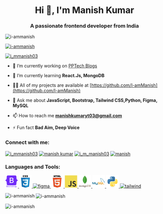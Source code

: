 <h1 align="center">Hi 👋, I'm Manish Kumar</h1>
<h3 align="center">A passionate frontend developer from India</h3>

<p align="left"> <img src="https://komarev.com/ghpvc/?username=i-ammanish&label=Profile%20views&color=0e75b6&style=flat" alt="i-ammanish" /> </p>

<p align="left"> <a href="https://github.com/ryo-ma/github-profile-trophy"><img src="https://github-profile-trophy.vercel.app/?username=i-ammanish" alt="i-ammanish" /></a> </p>

<p align="left"> <a href="https://twitter.com/i_mmanish03" target="blank"><img src="https://img.shields.io/twitter/follow/i_mmanish03?logo=twitter&style=for-the-badge" alt="i_mmanish03" /></a> </p>

- 🔭 I’m currently working on [PPTech Blogs](https://i-ammanish.github.io/PPTech-Blog-Website/)

- 🌱 I’m currently learning **React.Js, MongoDB**

- 👨‍💻 All of my projects are available at [https://github.com/I-amManish](https://github.com/I-amManish)

- 💬 Ask me about **JavaScript, Bootstrap, Tailwind CSS,Python, Figma, MySQL**

- 📫 How to reach me **manishkumaryt03@gmail.com**

- ⚡ Fun fact **Bad Aim, Deep Voice**

<h3 align="left">Connect with me:</h3>
<p align="left">
<a href="https://twitter.com/i_mmanish03" target="blank"><img align="center" src="https://raw.githubusercontent.com/rahuldkjain/github-profile-readme-generator/master/src/images/icons/Social/twitter.svg" alt="i_mmanish03" height="30" width="40" /></a>
<a href="https://linkedin.com/in/manish kumar" target="blank"><img align="center" src="https://raw.githubusercontent.com/rahuldkjain/github-profile-readme-generator/master/src/images/icons/Social/linked-in-alt.svg" alt="manish kumar" height="30" width="40" /></a>
<a href="https://instagram.com/i_m_manish03" target="blank"><img align="center" src="https://raw.githubusercontent.com/rahuldkjain/github-profile-readme-generator/master/src/images/icons/Social/instagram.svg" alt="i_m_manish03" height="30" width="40" /></a>
<a href="https://www.leetcode.com/manish" target="blank"><img align="center" src="https://raw.githubusercontent.com/rahuldkjain/github-profile-readme-generator/master/src/images/icons/Social/leet-code.svg" alt="manish" height="30" width="40" /></a>
</p>

<h3 align="left">Languages and Tools:</h3>
<p align="left"> <a href="https://getbootstrap.com" target="_blank" rel="noreferrer"> <img src="https://raw.githubusercontent.com/devicons/devicon/master/icons/bootstrap/bootstrap-plain-wordmark.svg" alt="bootstrap" width="40" height="40"/> </a> <a href="https://www.w3schools.com/css/" target="_blank" rel="noreferrer"> <img src="https://raw.githubusercontent.com/devicons/devicon/master/icons/css3/css3-original-wordmark.svg" alt="css3" width="40" height="40"/> </a> <a href="https://www.figma.com/" target="_blank" rel="noreferrer"> <img src="https://www.vectorlogo.zone/logos/figma/figma-icon.svg" alt="figma" width="40" height="40"/> </a> <a href="https://www.w3.org/html/" target="_blank" rel="noreferrer"> <img src="https://raw.githubusercontent.com/devicons/devicon/master/icons/html5/html5-original-wordmark.svg" alt="html5" width="40" height="40"/> </a> <a href="https://developer.mozilla.org/en-US/docs/Web/JavaScript" target="_blank" rel="noreferrer"> <img src="https://raw.githubusercontent.com/devicons/devicon/master/icons/javascript/javascript-original.svg" alt="javascript" width="40" height="40"/> </a> <a href="https://www.mongodb.com/" target="_blank" rel="noreferrer"> <img src="https://raw.githubusercontent.com/devicons/devicon/master/icons/mongodb/mongodb-original-wordmark.svg" alt="mongodb" width="40" height="40"/> </a> <a href="https://www.mysql.com/" target="_blank" rel="noreferrer"> <img src="https://raw.githubusercontent.com/devicons/devicon/master/icons/mysql/mysql-original-wordmark.svg" alt="mysql" width="40" height="40"/> </a> <a href="https://www.python.org" target="_blank" rel="noreferrer"> <img src="https://raw.githubusercontent.com/devicons/devicon/master/icons/python/python-original.svg" alt="python" width="40" height="40"/> </a> <a href="https://tailwindcss.com/" target="_blank" rel="noreferrer"> <img src="https://www.vectorlogo.zone/logos/tailwindcss/tailwindcss-icon.svg" alt="tailwind" width="40" height="40"/> </a> </p>

<p><img align="left" src="https://github-readme-stats.vercel.app/api/top-langs?username=i-ammanish&show_icons=true&locale=en&layout=compact" alt="i-ammanish" /></p>

<p>&nbsp;<img align="center" src="https://github-readme-stats.vercel.app/api?username=i-ammanish&show_icons=true&locale=en" alt="i-ammanish" /></p>

<p><img align="center" src="https://github-readme-streak-stats.herokuapp.com/?user=i-ammanish&" alt="i-ammanish" /></p>
